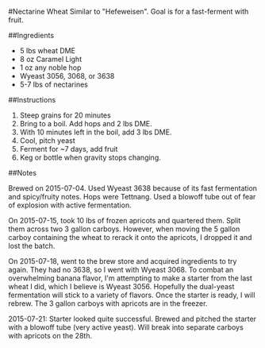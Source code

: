 #Nectarine Wheat
Similar to "Hefeweisen". Goal is for a fast-ferment with fruit.

##Ingredients

* 5 lbs wheat DME
* 8 oz Caramel Light
* 1 oz any noble hop
* Wyeast 3056, 3068, or 3638
* 5-7 lbs of nectarines

##Instructions

1. Steep grains for 20 minutes
1. Bring to a boil. Add hops and 2 lbs DME.
1. With 10 minutes left in the boil, add 3 lbs DME.
1. Cool, pitch yeast
1. Ferment for ~7 days, add fruit
1. Keg or bottle when gravity stops changing.

##Notes

Brewed on 2015-07-04. Used Wyeast 3638 because of its fast fermentation and spicy/fruity notes. Hops were Tettnang. Used a blowoff tube out of fear of explosion with active fermentation.

On 2015-07-15, took 10 lbs of frozen apricots and quartered them. Split them across two 3 gallon carboys. However, when moving the 5 gallon carboy containing the wheat to rerack it onto the apricots, I dropped it and lost the batch.

On 2015-07-18, went to the brew store and acquired ingredients to try again. They had no 3638, so I went with Wyeast 3068. To combat an overwhelming banana flavor, I'm attempting to make a starter from the last wheat I did, which I believe is Wyeast 3056. Hopefully the dual-yeast fermentation will stick to a variety of flavors. Once the starter is ready, I will rebrew. The 3 gallon carboys with apricots are in the freezer.

2015-07-21: Starter looked quite successful. Brewed and pitched the starter with a blowoff tube (very active yeast). Will break into separate carboys with apricots on the 28th.
